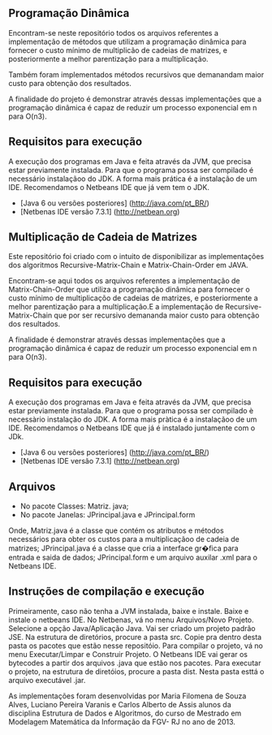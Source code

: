 
## Programação Dinâmica

Encontram-se neste repositório todos os arquivos referentes a implementação de métodos que utilizam
a programação dinâmica para fornecer o custo mínimo de multiplicão de cadeias de matrizes, e posteriormente a 
melhor parentização para a multiplicação.

Também foram implementados métodos recursivos que demanandam maior custo para obtenção dos resultados.

A finalidade do projeto é demonstrar através dessas implementações que a programação dinâmica é capaz
de reduzir um processo exponencial em n para O(n3).

## Requisitos para execução

A execução dos programas em Java e feita através da JVM, que precisa estar previamente instalada.
Para que o programa possa ser compilado é necessário instalaçãoo do JDK. A forma mais prática
é a instalação de um IDE. Recomendamos o Netbeans IDE que já vem tem o JDK.


- [Java 6 ou versões posteriores] (http://java.com/pt_BR/)
- [Netbenas IDE versão 7.3.1] (http://netbean.org)

## Multiplicação de Cadeia de Matrizes

Este repositório foi criado com o intuito de disponibilizar as implementações dos algoritmos Recursive-Matrix-Chain e Matrix-Chain-Order  em JAVA.

Encontram-se aqui todos os arquivos referentes a implementação de Matrix-Chain-Order que utiliza a programação dinâmica para fornecer o custo mínimo de multiplicaçõo de cadeias de matrizes, e posteriormente a melhor parentização para a multiplicação.E a implementação de Recursive-Matrix-Chain que por ser recursivo  demananda maior custo para obtenção dos resultados.

A finalidade  é demonstrar através dessas implementações que a programação dinâmica é capaz
de reduzir um processo exponencial em n para O(n3).


## Requisitos para execução

A execução dos programas em Java e feita através da JVM, que precisa estar previamente instalada.
Para que o programa possa ser compilado è necessàrio instalação do JDK. A forma mais pràtica
é a instalaçãoo de um IDE. Recomendamos o Netbeans IDE que já é instalado juntamente com o JDk.


- [Java 6 ou versões posteriores] (http://java.com/pt_BR/)
- [Netbenas IDE versão 7.3.1] (http://netbean.org)


## Arquivos

- No pacote Classes: Matriz. java;
- No pacote Janelas: JPrincipal.java e JPrincipal.form

Onde, Matriz.java é a classe que contém os atributos e métodos necessários para obter os custos para a multiplicaçãoo de cadeia de matrizes;
JPrincipal.java é a classe que cria a interface gr�fica para entrada e saida de dados;
JPrincipal.form e um arquivo auxilar .xml para o Netbeans IDE.

## Instruções de compilação e execução

Primeiramente, caso não tenha a JVM instalada, baixe e instale.
Baixe e instale o netbeans IDE.
No Netbenas, vá no menu Arquivos/Novo Projeto. Selecione a opção Java/Aplicação Java. Vai ser criado um projeto padrão JSE.
Na estrutura de diretórios, procure a pasta src. Copie pra dentro desta pasta os pacotes que estão nesse repositóio.
Para compilar o projeto, vá no menu Executar/Limpar e Construir Projeto. O Netbeans IDE vai gerar os bytecodes a partir
dos arquivos .java que estão nos pacotes.
Para executar o projeto, na estrutura de diretóios, procure a pasta dist. Nesta pasta esttá o arquivo executável .jar.



As implementações  foram desenvolvidas  por  Maria Filomena de Souza Alves, Luciano Pereira Varanis e Carlos Alberto de Assis alunos da
disciplina Estrutura de Dados e Algoritmos, do curso de Mestrado em Modelagem Matemática da Informação da FGV- RJ no ano de 2013.




